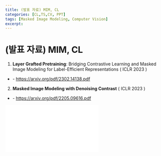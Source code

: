 ```yaml
---
title: (발표 자료) MIM, CL
categories: [CL,TS,CV, PPT]
tags: [Masked Image Modeling, Computer Vision]
excerpt: 
---
```


<script src="https://cdn.mathjax.org/mathjax/latest/MathJax.js?config=TeX-AMS-MML_HTMLorMML" type="text/javascript"></script>
# (발표 자료) MIM, CL

1. **Layer Grafted Pretraining**: Bridging Contrastive Learning and Masked Image Modeling for Label-Efficient Representations ( ICLR 2023 )

- \- https://arxiv.org/pdf/2302.14138.pdf

2. **Masked Image Modeling with Denoising Contrast** ( ICLR 2023 )

- \- https://arxiv.org/pdf/2205.09616.pdf

<embed src="/assets/pdf/mim_cl.pdf" ddtype="application/pdf" />